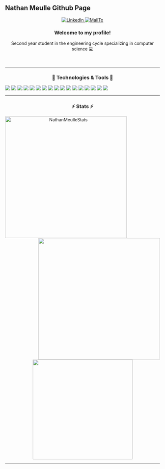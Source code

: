 ## Nathan Meulle Github Page

<p align="center">
  <a href="https://www.linkedin.com/in/nathan-meulle/">
    <img src="https://img.shields.io/badge/-LinkedIn-blue?style=for-the-badge&logo=Linkedin&logoColor=white&link=https://www.linkedin.com/in/nathan-meulle//" alt="LinkedIn" />
  </a>
    <a href="mailto:nathan.meulle@gmail.com">
    <img src="https://img.shields.io/badge/Ask%20me-anything-1abc9c.svg?style=for-the-badge&link=mailto:nathan.meulle@gmail.com//" alt="MailTo" />
  </a>
</p>

<h3 align="center">Welcome to my profile!</h3>
<p align="center">Second year student in the engineering cycle specializing in computer science 💻</p>
<br>

<hr>
<h3 align="center">🔧 Technologies & Tools 🔧</h3>

![](https://img.shields.io/badge/Code-Python-informational?style=flat-square&logo=python&logoColor=white&color=4581E5)
![](https://img.shields.io/badge/Code-Java-informational?style=flat-square&logo=java&logoColor=white&color=4581E5)
![](https://img.shields.io/badge/C++-Code-blue.svg?style=flat-square&logo=c%2B%2B&logoColor=white&color=4581E5)
![](https://img.shields.io/badge/Code-C-informational?style=flat-square&logo=c&logoColor=white&color=4581E5)
![](https://img.shields.io/badge/Tools-SonarQube-informational?style=flat-square&logo=sonarqube&logoColor=white&color=4581E5)
![](https://img.shields.io/badge/Tools-Cucumber-informational?style=flat-square&logo=cucumber&logoColor=white&color=4581E5)
![](https://img.shields.io/badge/Tools-Docker-informational?style=flat-square&logo=docker&logoColor=white&color=4581E5)
![](https://img.shields.io/badge/Tools-Jenkins-informational?style=flat&logo=jenkins&logoColor=white&color=4581E5)
![](https://img.shields.io/badge/Tools-Travis-informational?style=flat-square&logo=travis&logoColor=white&color=4581E5)
![](https://img.shields.io/badge/Tools-PiTest-informational?style=flat-square&logo=pitest&logoColor=white&color=4581E5)
![](https://img.shields.io/badge/Tools-Maven-informational?style=flat-square&logo=maven&logoColor=white&color=4581E5)
![](https://img.shields.io/badge/Tools-VueJs-informational?style=flat-square&logo=Vue.js&logoColor=white&color=4581E5)
![](https://img.shields.io/badge/Tools-Angular-informational?style=flat-square&logo=angular&logoColor=white&color=4581E5)
![](https://img.shields.io/badge/Tools-PostgreSQL-informational?style=flat-square&logo=postgresql&logoColor=white&color=4581E5)
![](https://img.shields.io/badge/Tools-Firebase-informational?style=flat-square&logo=firebase&logoColor=white&color=4581E5)
![](https://img.shields.io/badge/Editor-IntelliJ_IDEA-informational?style=flat-square&logo=intellij-idea&logoColor=white&color=4581E5)
![](https://img.shields.io/badge/Editor-AndroidStudio-informational?style=flat-square&logo=androidstudio&logoColor=white&color=4581E5)


<hr>
<h3 align="center">⚡ Stats ⚡</h3>
<p align=center>
  <div align=center>
    <a href="https://github.com/denvercoder1/github-readme-streak-stats" title="Go to Source">
      <img align="left" width=396 src="https://github-readme-streak-stats.herokuapp.com/?user=NathanMeulle&theme=prussian&hide_border=true" alt="NathanMeulleStats" />
    </a>
    <a href="https://github.com/NathanMeulle">
      <img align="right" width=396 src="https://github-readme-stats.vercel.app/api?username=NathanMeulle&show_icons=true&include_all_commits=true&theme=prussian&hide_border=true&text_color=bcdefe" />
    </a>
  </div>
  <br><br><br><br><br><br><br><br><br>
  <div align=center>
    <a href="https://github.com/NathanMeulle">
      <img width=325 align="center" src="https://github-readme-stats.vercel.app/api/top-langs/?username=NathanMeulle&title_color=bcdefe&text_color=bcdefe&icon_color=61dafb&bg_color=172f45&langs_count=8&layout=compact&border_color=61dafb&hide_border=true" />
    </a>
  </div>
</p>

<hr>

